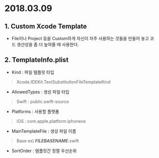 # 2018.03.09

## 1. Custom Xcode Template
- File이나 Project 등을 Custom하게 자신이 자주 사용하는 것들을 만들어 놓고 코드 생산성을 좀 더 높여줄 때 사용한다.

## 2. TemplateInfo.plist
- Kind : 파일 템플릿 타입<br>
> Xcode.IDEKit.TextSubstitutionFileTemplateKind
- AllowedTypes : 생성 파일 타입<br>
> Swift : public.swift-source
- Platforms : 사용할 플랫폼<br>
> iOS : com.apple.platform.iphoneos
- MainTemplateFile : 생성 파일 이름<br>
> Base  ex) ___FILEBASENAME___.swift
- SortOrder : 템플릿간 정렬 우선순위

